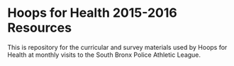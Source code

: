 # Hoops for Health 2015-2016 Resources
This is repository for the curricular and survey materials used by Hoops for Health at monthly visits to the South Bronx Police Athletic League.

